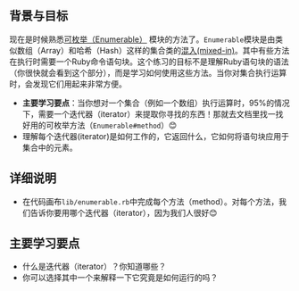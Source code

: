 ## 背景与目标

现在是时候熟悉[可枚举（Enumerable）](http://ruby-doc.org/core/Enumerable.html) 模块的方法了。`Enumerable`模块是由类似数组（Array）和哈希（Hash）这样的集合类的[混入(mixed-in)](http://rubylearning.com/satishtalim/modules_mixins.html)。其中有些方法在执行时需要一个Ruby命令语句块。这个练习的目标不是理解Ruby语句块的语法（你很快就会看到这个部分），而是学习如何使用这些方法。当你对集合执行运算时，会发现它们用起来非常方便。

- **主要学习要点**：当你想对一个集合（例如一个数组）执行运算时，95%的情况下，需要一个迭代器（iterator）来提取你寻找的东西！那就去文档里找一找好用的可枚举方法（`Enumerable#method`）😊
- 理解每个迭代器(iterator)是如何工作的，它返回什么，它如何将语句块应用于集合中的元素。

## 详细说明

- 在代码画布`lib/enumerable.rb`中完成每个方法（method）。对每个方法，我们告诉你要用哪个迭代器（iterator），因为我们人很好😊

## 主要学习要点

- 什么是迭代器（iterator）？你知道哪些？
- 你可以选择其中一个来解释一下它究竟是如何运行的吗？
